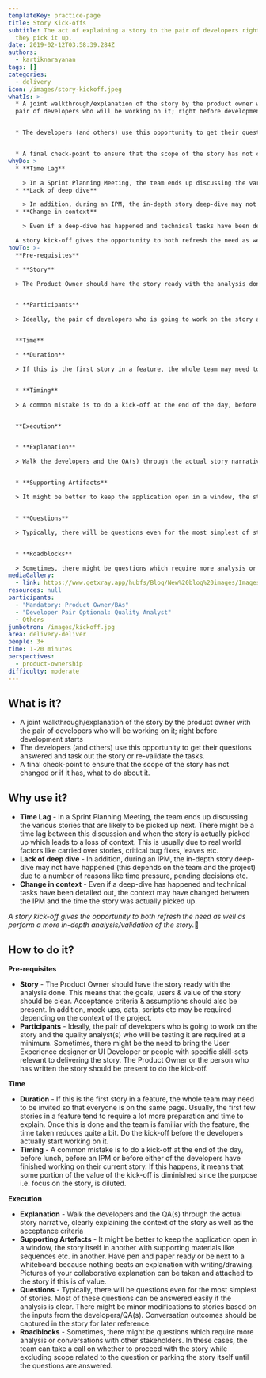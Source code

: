 ```yaml
---
templateKey: practice-page
title: Story Kick-offs
subtitle: The act of explaining a story to the pair of developers right before
  they pick it up.
date: 2019-02-12T03:58:39.284Z
authors:
  - kartiknarayanan
tags: []
categories: 
  - delivery
icon: /images/story-kickoff.jpeg
whatIs: >-
  * A joint walkthrough/explanation of the story by the product owner with the
  pair of developers who will be working on it; right before development starts


  * The developers (and others) use this opportunity to get their questions answered and task out the story or re-validate the tasks.


  * A final check-point to ensure that the scope of the story has not changed or if it has, what to do about it.
whyDo: >
  * **Time Lag** 

    > In a Sprint Planning Meeting, the team ends up discussing the various stories that are likely to be picked up next. There might be a time lag between this discussion and when the story is actually picked up which leads to a loss of context. This is usually due to real world factors like carried over stories, critical bug fixes, leaves etc.
  * **Lack of deep dive** 

    > In addition, during an IPM, the in-depth story deep-dive may not have happened (this depends on the team and the project) due to a number of reasons like time pressure, pending decisions etc.
  * **Change in context** 

    > Even if a deep-dive has happened and technical tasks have been detailed out, the context may have changed between the IPM and the time the story was actually picked up.

  A story kick-off gives the opportunity to both refresh the need as well as perform a more in-depth analysis/validation of the story.
howTo: >-
  **Pre-requisites**

  * **Story** 

  > The Product Owner should have the story ready with the analysis done. This means that the goals, users & value of the story should be clear. Acceptance criteria & assumptions should also be present. In addition, mock-ups, data, scripts etc may be required depending on the context of the project.


  * **Participants** 

  > Ideally, the pair of developers who is going to work on the story and the quality analyst(s) who will be testing it are required at a minimum. Sometimes, there might be the need to bring the User Experience designer or UI Developer or people with specific skill-sets relevant to delivering the story. The Product Owner or the person who has written the story should be present to do the kick-off.


  **Time**

  * **Duration** 

  > If this is the first story in a feature, the whole team may need to be invited so that everyone is on the same page. Usually, the first few stories in a feature tend to require a lot more preparation and time to explain. Once this is done and the team is familiar with the feature, the time taken reduces quite a bit. Do the kick-off before the developers actually start working on it.


  * **Timing** 

  > A common mistake is to do a kick-off at the end of the day, before lunch, before an IPM or before either of the developers have finished working on their current story. If this happens, it means that some portion of the value of the kick-off is diminished since the purpose i.e. focus on the story, is diluted.


  **Execution**


  * **Explanation** 

  > Walk the developers and the QA(s) through the actual story narrative, clearly explaining the context of the story as well as the acceptance criteria


  * **Supporting Artifacts** 

  > It might be better to keep the application open in a window, the story itself in another with supporting materials like sequences etc. in another. Have pen and paper ready or be next to a whiteboard because nothing beats an explanation with writing/drawing. Pictures of your collaborative explanation can be taken and attached to the story if this is of value.


  * **Questions** 

  > Typically, there will be questions even for the most simplest of stories. Most of these questions can be answered easily if the analysis is clear. There might be minor modifications to stories based on the inputs from the developers/QA(s). Conversation outcomes should be captured in the story for later reference.


  * **Roadblocks** 

  > Sometimes, there might be questions which require more analysis or conversations with other stakeholders. In these cases, the team can take a call on whether to proceed with the story while excluding scope related to the question or parking the story itself until the questions are answered.
mediaGallery:
  - link: https://www.getxray.app/hubfs/Blog/New%20blog%20images/Images%202021/User%20Story%20Kick-off%20-%20Quality%20as%20a%20Team/User-Story-Kick-off-Improve-Quality.png
resources: null
participants:
  - "Mandatory: Product Owner/BAs"
  - "Developer Pair Optional: Quality Analyst"
  - Others
jumbotron: /images/kickoff.jpg
area: delivery-deliver
people: 3+
time: 1-20 minutes
perspectives:
  - product-ownership
difficulty: moderate
---
```

## What is it?

* A joint walkthrough/explanation of the story by the product owner with the pair of developers who will be working on it; right before development starts
* The developers (and others) use this opportunity to get their questions answered and task out the story or re-validate the tasks.
* A final check-point to ensure that the scope of the story has not changed or if it has, what to do about it.

## Why use it?

* **Time Lag** - In a Sprint Planning Meeting, the team ends up discussing the various stories that are likely to be picked up next. There might be a time lag between this discussion and when the story is actually picked up which leads to a loss of context. This is usually due to real world factors like carried over stories, critical bug fixes, leaves etc. 
* **Lack of deep dive** - In addition, during an IPM, the in-depth story deep-dive may not have happened (this depends on the team and the project) due to a number of reasons like time pressure, pending decisions etc. 
* **Change in context** - Even if a deep-dive has happened and technical tasks have been detailed out, the context may have changed between the IPM and the time the story was actually picked up. 

_A story kick-off gives the opportunity to both refresh the need as well as perform a more in-depth analysis/validation of the story._

## How to do it?

**Pre-requisites**

* **Story** - The Product Owner should have the story ready with the analysis done. This means that the goals, users & value of the story should be clear. Acceptance criteria & assumptions should also be present. In addition, mock-ups, data, scripts etc may be required depending on the context of the project.
* **Participants** - Ideally, the pair of developers who is going to work on the story and the quality analyst(s) who will be testing it are required at a minimum. Sometimes, there might be the need to bring the User Experience designer or UI Developer or people with specific skill-sets relevant to delivering the story. The Product Owner or the person who has written the story should be present to do the kick-off.

**Time**

* **Duration** - If this is the first story in a feature, the whole team may need to be invited so that everyone is on the same page. Usually, the first few stories in a feature tend to require a lot more preparation and time to explain. Once this is done and the team is familiar with the feature, the time taken reduces quite a bit. Do the kick-off before the developers actually start working on it. 
* **Timing** - A common mistake is to do a kick-off at the end of the day, before lunch, before an IPM or before either of the developers have finished working on their current story. If this happens, it means that some portion of the value of the kick-off is diminished since the purpose i.e. focus on the story, is diluted.

**Execution**

* **Explanation** - Walk the developers and the QA(s) through the actual story narrative, clearly explaining the context of the story as well as the acceptance criteria
* **Supporting Artefacts** - It might be better to keep the application open in a window, the story itself in another with supporting materials like sequences etc. in another. Have pen and paper ready or be next to a whiteboard because nothing beats an explanation with writing/drawing. Pictures of your collaborative explanation can be taken and attached to the story if this is of value.
* **Questions** - Typically, there will be questions even for the most simplest of stories. Most of these questions can be answered easily if the analysis is clear. There might be minor modifications to stories based on the inputs from the developers/QA(s). Conversation outcomes should be captured in the story for later reference. 
* **Roadblocks** - Sometimes, there might be questions which require more analysis or conversations with other stakeholders. In these cases, the team can take a call on whether to proceed with the story while excluding scope related to the question or parking the story itself until the questions are answered.

##
